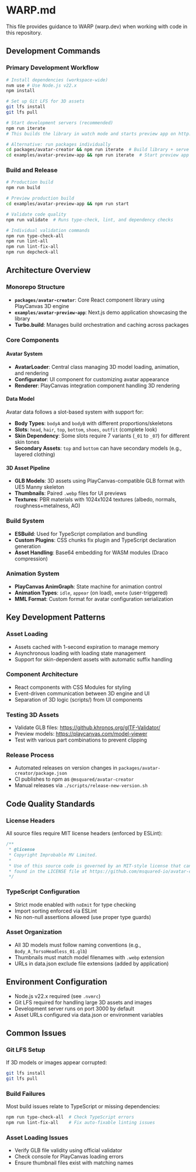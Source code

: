 # WARP.md

This file provides guidance to WARP (warp.dev) when working with code in this repository.

## Development Commands

### Primary Development Workflow
```bash
# Install dependencies (workspace-wide)
nvm use # Use Node.js v22.x
npm install

# Set up Git LFS for 3D assets
git lfs install
git lfs pull

# Start development servers (recommended)
npm run iterate
# This builds the library in watch mode and starts preview app on http://localhost:3000

# Alternative: run packages individually
cd packages/avatar-creator && npm run iterate  # Build library + serve assets
cd examples/avatar-preview-app && npm run iterate  # Start preview app
```

### Build and Release
```bash
# Production build
npm run build

# Preview production build
cd examples/avatar-preview-app && npm run start

# Validate code quality
npm run validate  # Runs type-check, lint, and dependency checks

# Individual validation commands
npm run type-check-all
npm run lint-all
npm run lint-fix-all
npm run depcheck-all
```

## Architecture Overview

### Monorepo Structure
- **`packages/avatar-creator`**: Core React component library using PlayCanvas 3D engine
- **`examples/avatar-preview-app`**: Next.js demo application showcasing the library
- **Turbo.build**: Manages build orchestration and caching across packages

### Core Components

#### Avatar System
- **AvatarLoader**: Central class managing 3D model loading, animation, and rendering
- **Configurator**: UI component for customizing avatar appearance
- **Renderer**: PlayCanvas integration component handling 3D rendering

#### Data Model
Avatar data follows a slot-based system with support for:
- **Body Types**: `bodyA` and `bodyB` with different proportions/skeletons  
- **Slots**: `head`, `hair`, `top`, `bottom`, `shoes`, `outfit` (complete look)
- **Skin Dependency**: Some slots require 7 variants (`_01` to `_07`) for different skin tones
- **Secondary Assets**: `top` and `bottom` can have secondary models (e.g., layered clothing)

#### 3D Asset Pipeline
- **GLB Models**: 3D assets using PlayCanvas-compatible GLB format with UE5 Manny skeleton
- **Thumbnails**: Paired `.webp` files for UI previews
- **Textures**: PBR materials with 1024x1024 textures (albedo, normals, roughness+metalness, AO)

### Build System
- **ESBuild**: Used for TypeScript compilation and bundling
- **Custom Plugins**: CSS chunks fix plugin and TypeScript declaration generation
- **Asset Handling**: Base64 embedding for WASM modules (Draco compression)

### Animation System
- **PlayCanvas AnimGraph**: State machine for animation control
- **Animation Types**: `idle`, `appear` (on load), `emote` (user-triggered)
- **MML Format**: Custom format for avatar configuration serialization

## Key Development Patterns

### Asset Loading
- Assets cached with 1-second expiration to manage memory
- Asynchronous loading with loading state management
- Support for skin-dependent assets with automatic suffix handling

### Component Architecture
- React components with CSS Modules for styling
- Event-driven communication between 3D engine and UI
- Separation of 3D logic (scripts/) from UI components

### Testing 3D Assets
- Validate GLB files: https://github.khronos.org/glTF-Validator/
- Preview models: https://playcanvas.com/model-viewer
- Test with various part combinations to prevent clipping

### Release Process
- Automated releases on version changes in `packages/avatar-creator/package.json`
- CI publishes to npm as `@msquared/avatar-creator`
- Manual releases via `./scripts/release-new-version.sh`

## Code Quality Standards

### License Headers
All source files require MIT license headers (enforced by ESLint):
```typescript
/**
 * @license
 * Copyright Improbable MV Limited.
 *
 * Use of this source code is governed by an MIT-style license that can be
 * found in the LICENSE file at https://github.com/msquared-io/avatar-creator/blob/main/LICENSE
 */
```

### TypeScript Configuration
- Strict mode enabled with `noEmit` for type checking
- Import sorting enforced via ESLint
- No non-null assertions allowed (use proper type guards)

### Asset Organization
- All 3D models must follow naming conventions (e.g., `Body_A_TorsoHeadless_01.glb`)
- Thumbnails must match model filenames with `.webp` extension
- URLs in data.json exclude file extensions (added by application)

## Environment Configuration
- Node.js v22.x required (see `.nvmrc`)
- Git LFS required for handling large 3D assets and images
- Development server runs on port 3000 by default
- Asset URLs configured via data.json or environment variables

## Common Issues

### Git LFS Setup
If 3D models or images appear corrupted:
```bash
git lfs install
git lfs pull
```

### Build Failures
Most build issues relate to TypeScript or missing dependencies:
```bash
npm run type-check-all  # Check TypeScript errors
npm run lint-fix-all    # Fix auto-fixable linting issues
```

### Asset Loading Issues
- Verify GLB file validity using official validator
- Check console for PlayCanvas loading errors
- Ensure thumbnail files exist with matching names